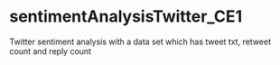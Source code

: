 # sentimentAnalysisTwitter_CE1
Twitter sentiment analysis with a data set which has tweet txt, retweet count and reply count
